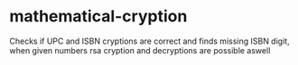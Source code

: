# mathematical-cryption
 Checks if UPC and ISBN cryptions are correct and finds missing ISBN digit, when given numbers rsa cryption and decryptions are possible aswell
